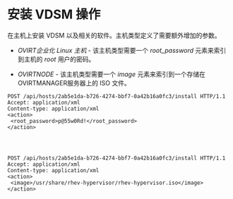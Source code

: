 # 安装 VDSM 操作

在主机上安装 VDSM 以及相关的软件。主机类型定义了需要额外增加的参数。

-   *OVIRT企业化 Linux 主机* - 该主机类型需要一个 *root\_password*
    元素来索引到主机的 *root* 用户的密码。

-   *OVIRTNODE* - 该主机类型需要一个 *image*
    元素来索引到一个存储在OVIRTMANAGER服务器上的 ISO 文件。

<!-- -->

                
    POST /api/hosts/2ab5e1da-b726-4274-bbf7-0a42b16a0fc3/install HTTP/1.1
    Accept: application/xml
    Content-type: application/xml
    <action>
     <root_password>p@55w0Rd!</root_password>
    </action>

              

                
    POST /api/hosts/2ab5e1da-b726-4274-bbf7-0a42b16a0fc3/install HTTP/1.1
    Accept: application/xml
    Content-type: application/xml
    <action>
     <image>/usr/share/rhev-hypervisor/rhev-hypervisor.iso</image>
    </action>

              
